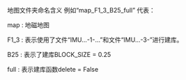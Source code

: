 地图文件夹命名含义
例如“map_F1_3_B25_full” 代表：

map : 地磁地图

F1_3 : 表示使用了文件“IMU...-1-...”和文件“IMU...-3-”进行建库。

B25 : 表示了建库BLOCK_SIZE = 0.25

full : 表示建库函数delete = False 